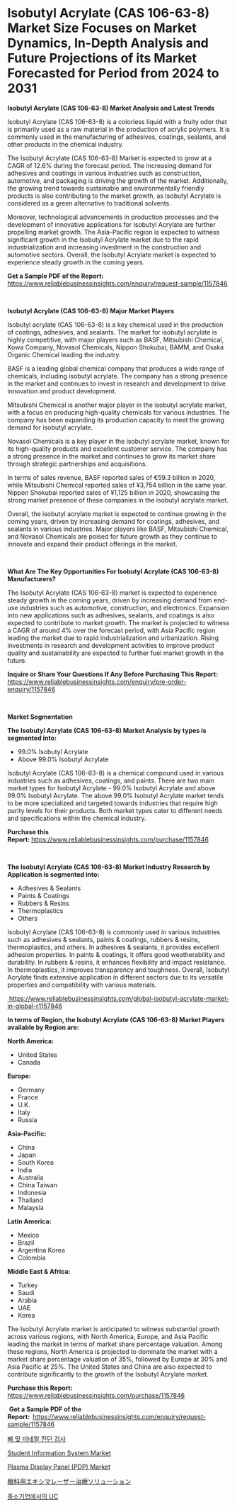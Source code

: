 <p><h1>Isobutyl Acrylate (CAS 106-63-8) Market Size Focuses on Market Dynamics, In-Depth Analysis and Future Projections of its Market Forecasted for Period from 2024 to 2031</h1></p><p><strong>Isobutyl Acrylate (CAS 106-63-8) Market Analysis and Latest Trends</strong></p>
<p><p>Isobutyl Acrylate (CAS 106-63-8) is a colorless liquid with a fruity odor that is primarily used as a raw material in the production of acrylic polymers. It is commonly used in the manufacturing of adhesives, coatings, sealants, and other products in the chemical industry.</p><p>The Isobutyl Acrylate (CAS 106-63-8) Market is expected to grow at a CAGR of 12.6% during the forecast period. The increasing demand for adhesives and coatings in various industries such as construction, automotive, and packaging is driving the growth of the market. Additionally, the growing trend towards sustainable and environmentally friendly products is also contributing to the market growth, as Isobutyl Acrylate is considered as a green alternative to traditional solvents.</p><p>Moreover, technological advancements in production processes and the development of innovative applications for Isobutyl Acrylate are further propelling market growth. The Asia-Pacific region is expected to witness significant growth in the Isobutyl Acrylate market due to the rapid industrialization and increasing investment in the construction and automotive sectors. Overall, the Isobutyl Acrylate market is expected to experience steady growth in the coming years.</p></p>
<p><strong>Get a Sample PDF of the Report:&nbsp;</strong> <a href="https://www.reliablebusinessinsights.com/enquiry/request-sample/1157846">https://www.reliablebusinessinsights.com/enquiry/request-sample/1157846</a></p>
<p>&nbsp;</p>
<p><strong>Isobutyl Acrylate (CAS 106-63-8) Major Market Players</strong></p>
<p><p>Isobutyl acrylate (CAS 106-63-8) is a key chemical used in the production of coatings, adhesives, and sealants. The market for isobutyl acrylate is highly competitive, with major players such as BASF, Mitsubishi Chemical, Kowa Company, Novasol Chemicals, Nippon Shokubai, BAMM, and Osaka Organic Chemical leading the industry.</p><p>BASF is a leading global chemical company that produces a wide range of chemicals, including isobutyl acrylate. The company has a strong presence in the market and continues to invest in research and development to drive innovation and product development.</p><p>Mitsubishi Chemical is another major player in the isobutyl acrylate market, with a focus on producing high-quality chemicals for various industries. The company has been expanding its production capacity to meet the growing demand for isobutyl acrylate.</p><p>Novasol Chemicals is a key player in the isobutyl acrylate market, known for its high-quality products and excellent customer service. The company has a strong presence in the market and continues to grow its market share through strategic partnerships and acquisitions.</p><p>In terms of sales revenue, BASF reported sales of €59.3 billion in 2020, while Mitsubishi Chemical reported sales of ¥3,754 billion in the same year. Nippon Shokubai reported sales of ¥1,125 billion in 2020, showcasing the strong market presence of these companies in the isobutyl acrylate market.</p><p>Overall, the isobutyl acrylate market is expected to continue growing in the coming years, driven by increasing demand for coatings, adhesives, and sealants in various industries. Major players like BASF, Mitsubishi Chemical, and Novasol Chemicals are poised for future growth as they continue to innovate and expand their product offerings in the market.</p></p>
<p>&nbsp;</p>
<p><strong>What Are The Key Opportunities For Isobutyl Acrylate (CAS 106-63-8) Manufacturers?</strong></p>
<p><p>The Isobutyl Acrylate (CAS 106-63-8) market is expected to experience steady growth in the coming years, driven by increasing demand from end-use industries such as automotive, construction, and electronics. Expansion into new applications such as adhesives, sealants, and coatings is also expected to contribute to market growth. The market is projected to witness a CAGR of around 4% over the forecast period, with Asia Pacific region leading the market due to rapid industrialization and urbanization. Rising investments in research and development activities to improve product quality and sustainability are expected to further fuel market growth in the future.</p></p>
<p><strong>Inquire or Share Your Questions If Any Before Purchasing This Report:</strong> <a href="https://www.reliablebusinessinsights.com/enquiry/pre-order-enquiry/1157846">https://www.reliablebusinessinsights.com/enquiry/pre-order-enquiry/1157846</a></p>
<p>&nbsp;</p>
<p><strong>Market Segmentation</strong></p>
<p><strong>The Isobutyl Acrylate (CAS 106-63-8) Market Analysis by types is segmented into:</strong></p>
<p><ul><li>99.0% Isobutyl Acrylate</li><li>Above 99.0% Isobutyl Acrylate</li></ul></p>
<p><p>Isobutyl Acrylate (CAS 106-63-8) is a chemical compound used in various industries such as adhesives, coatings, and paints. There are two main market types for Isobutyl Acrylate - 99.0% Isobutyl Acrylate and above 99.0% Isobutyl Acrylate. The above 99.0% Isobutyl Acrylate market tends to be more specialized and targeted towards industries that require high purity levels for their products. Both market types cater to different needs and specifications within the chemical industry.</p></p>
<p><strong>Purchase this Report:&nbsp;</strong><a href="https://www.reliablebusinessinsights.com/purchase/1157846">https://www.reliablebusinessinsights.com/purchase/1157846</a></p>
<p>&nbsp;</p>
<p><strong>The Isobutyl Acrylate (CAS 106-63-8) Market Industry Research by Application is segmented into:</strong></p>
<p><ul><li>Adhesives & Sealants</li><li>Paints & Coatings</li><li>Rubbers & Resins</li><li>Thermoplastics</li><li>Others</li></ul></p>
<p><p>Isobutyl Acrylate (CAS 106-63-8) is commonly used in various industries such as adhesives & sealants, paints & coatings, rubbers & resins, thermoplastics, and others. In adhesives & sealants, it provides excellent adhesion properties. In paints & coatings, it offers good weatherability and durability. In rubbers & resins, it enhances flexibility and impact resistance. In thermoplastics, it improves transparency and toughness. Overall, Isobutyl Acrylate finds extensive application in different sectors due to its versatile properties and compatibility with various materials.</p></p>
<p><a href="https://www.reliablebusinessinsights.com/global-isobutyl-acrylate-market-in-global-r1157846">&nbsp;https://www.reliablebusinessinsights.com/global-isobutyl-acrylate-market-in-global-r1157846</a></p>
<p><strong>In terms of Region, the Isobutyl Acrylate (CAS 106-63-8) Market Players available by Region are:</strong></p>
<p>
    <p> <strong> North America: </strong>
        <ul>
            <li>United States</li>
            <li>Canada</li>
        </ul>
        </p> 
    <p> <strong> Europe: </strong>
        <ul>
            <li>Germany</li>
            <li>France</li>
            <li>U.K.</li>
            <li>Italy</li>
            <li>Russia</li>
        </ul>
        </p> 
    <p> <strong> Asia-Pacific: </strong>
        <ul>
            <li>China</li>
            <li>Japan</li>
            <li>South Korea</li>
            <li>India</li>
            <li>Australia</li>
            <li>China Taiwan</li>
            <li>Indonesia</li>
            <li>Thailand</li>
            <li>Malaysia</li>
        </ul>
        </p> 
    <p> <strong> Latin America: </strong>
        <ul>
            <li>Mexico</li>
            <li>Brazil</li>
            <li>Argentina Korea</li>
            <li>Colombia</li>
        </ul>
        </p> 
    <p> <strong> Middle East & Africa: </strong>
        <ul>
            <li>Turkey</li>
            <li>Saudi</li>
            <li>Arabia</li>
            <li>UAE</li>
            <li>Korea</li>
        </ul>
    </p>
    </p>
<p><p>The Isobutyl Acrylate market is anticipated to witness substantial growth across various regions, with North America, Europe, and Asia Pacific leading the market in terms of market share percentage valuation. Among these regions, North America is projected to dominate the market with a market share percentage valuation of 35%, followed by Europe at 30% and Asia Pacific at 25%. The United States and China are also expected to contribute significantly to the growth of the Isobutyl Acrylate market.</p></p>
<p><strong>Purchase this Report: </strong><a href="https://www.reliablebusinessinsights.com/purchase/1157846">https://www.reliablebusinessinsights.com/purchase/1157846</a></p>
<p>&nbsp;<strong>Get a Sample PDF of the Report:&nbsp;&nbsp;</strong><a href="https://www.reliablebusinessinsights.com/enquiry/request-sample/1157846">https://www.reliablebusinessinsights.com/enquiry/request-sample/1157846</a></p>
<p><strong></strong></p>
<p><p><a href="https://medium.com/@cierrahayes645/%EB%BC%88-%EB%B0%8F-%EB%AF%B8%EB%84%A4%EB%9E%84-%EC%A7%84%EB%8B%A8-%EA%B2%80%EC%82%AC-%EC%8B%9C%EC%9E%A5-%EC%A0%84%EB%A7%9D-%EC%82%B0%EC%97%85-%EA%B0%9C%EC%9A%94-%EB%B0%8F-%EC%98%88%EC%B8%A1-2024%EB%85%84%EB%B6%80%ED%84%B0-2031%EB%85%84%EA%B9%8C%EC%A7%80-b3e1174f9cfa">뼈 및 미네랄 진단 검사</a></p><p><a href="https://github.com/julyju69/Market-Research-Report-List-3/blob/main/student-information-system-market.md">Student Information System Market</a></p><p><a href="https://github.com/gdfhhhj/Market-Research-Report-List-4/blob/main/plasma-display-panel-pdp-market.md">Plasma Display Panel (PDP) Market</a></p><p><a href="https://medium.com/@hugofirst21/%E7%9C%BC%E7%A7%91%E5%B0%82%E9%96%80%E5%8C%BB%E3%81%AE%E3%82%A8%E3%82%AF%E3%82%B7%E3%83%9E%E3%83%AC%E3%83%BC%E3%82%B6%E3%83%BC%E7%99%82%E6%B3%95%E3%82%BD%E3%83%AA%E3%83%A5%E3%83%BC%E3%82%B7%E3%83%A7%E3%83%B3%E5%B8%82%E5%A0%B4%E3%81%AE%E8%A6%8F%E6%A8%A1-cagr-%E3%83%88%E3%83%AC%E3%83%B3%E3%83%892024-2030-201dacf966cc">眼科用エキシマレーザー治療ソリューション</a></p><p><a href="https://medium.com/@rickymetzdvm/%EC%A4%91%EC%86%8C%EA%B8%B0%EC%97%85-%EC%8B%9C%EC%9E%A5%EC%97%90%EC%84%9C-uc-%EC%8B%9C%EC%9E%A5-%EC%A0%90%EC%9C%A0%EC%9C%A8-%EC%8B%9C%EC%9E%A5-%ED%8A%B8%EB%A0%8C%EB%93%9C-%EB%B0%8F-%EB%AF%B8%EB%9E%98-%EC%84%B1%EC%9E%A5-%ED%83%90%EC%83%89-7704f198e706">중소기업에서의 UC</a></p></p>